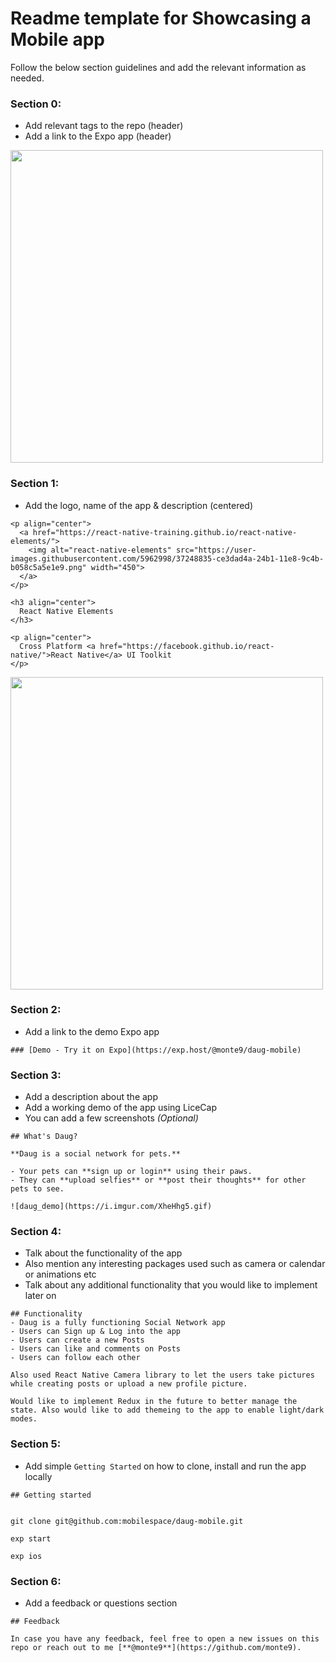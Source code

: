 # Readme template for Showcasing a Mobile app

Follow the below section guidelines and add the relevant information as needed.

### Section 0:
- Add relevant tags to the repo (header)
- Add a link to the Expo app (header)

<img src='https://i.imgur.com/DV5c0jV.png' width="500" />

### Section 1:
- Add the logo, name of the app & description (centered)

```
<p align="center">
  <a href="https://react-native-training.github.io/react-native-elements/">
    <img alt="react-native-elements" src="https://user-images.githubusercontent.com/5962998/37248835-ce3dad4a-24b1-11e8-9c4b-b058c5a5e1e9.png" width="450">
  </a>
</p>

<h3 align="center">
  React Native Elements
</h3>

<p align="center">
  Cross Platform <a href="https://facebook.github.io/react-native/">React Native</a> UI Toolkit
</p>
```

<img src='https://i.imgur.com/CKqNFaw.png' width="500" />

### Section 2:
- Add a link to the demo Expo app
```
### [Demo - Try it on Expo](https://exp.host/@monte9/daug-mobile)
```

### Section 3:
- Add a description about the app
- Add a working demo of the app using LiceCap
- You can add a few screenshots _(Optional)_

```
## What's Daug?

**Daug is a social network for pets.**

- Your pets can **sign up or login** using their paws.
- They can **upload selfies** or **post their thoughts** for other pets to see.

![daug_demo](https://i.imgur.com/XheHhg5.gif)
```

### Section 4:
- Talk about the functionality of the app
- Also mention any interesting packages used such as camera or calendar or animations etc
- Talk about any additional functionality that you would like to implement later on

```
## Functionality
- Daug is a fully functioning Social Network app
- Users can Sign up & Log into the app
- Users can create a new Posts
- Users can like and comments on Posts
- Users can follow each other

Also used React Native Camera library to let the users take pictures while creating posts or upload a new profile picture.

Would like to implement Redux in the future to better manage the state. Also would like to add themeing to the app to enable light/dark modes.
```

### Section 5:
- Add simple `Getting Started` on how to clone, install and run the app locally

```
## Getting started


git clone git@github.com:mobilespace/daug-mobile.git

exp start

exp ios

```

### Section 6:
- Add a feedback or questions section

```
## Feedback

In case you have any feedback, feel free to open a new issues on this repo or reach out to me [**@monte9**](https://github.com/monte9).
```
